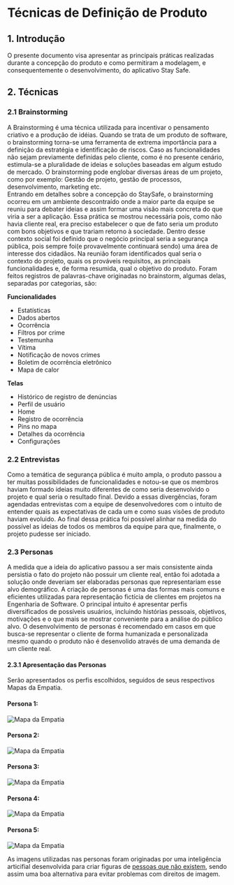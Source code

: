 # Técnicas de Definição de Produto

## 1. Introdução
O presente documento visa apresentar as principais práticas realizadas durante a concepção do produto e como permitiram a modelagem, e consequentemente o desenvolvimento, do aplicativo Stay Safe.    

## 2. Técnicas
### 2.1 Brainstorming
A Brainstorming é uma técnica utilizada para incentivar o pensamento criativo e a produção de idéias. Quando se trata de um produto de software, o brainstorming torna-se uma ferramenta de extrema importância para a definição da estratégia e identificação de riscos. Caso as funcionalidades não sejam previamente definidas pelo cliente, como é no presente cenário, estimula-se a pluralidade de ideias e soluções baseadas em algum estudo de mercado. O brainstorming pode englobar diversas áreas de um projeto, como por exemplo: Gestão de projeto, gestão de processos, desenvolvimento, marketing etc.   
Entrando em detalhes sobre a concepção do StaySafe, o brainstorming ocorreu em um ambiente descontraído onde a maior parte da equipe se reuniu para debater ideias e assim formar uma visão mais concreta do que viria a ser a aplicação. Essa prática se mostrou necessária pois, como não havia cliente real, era preciso estabelecer o que de fato seria um produto com bons objetivos e que trariam retorno à sociedade. Dentro desse contexto social foi definido que o negócio principal seria a segurança pública, pois sempre foi(e provavelmente continuará sendo) uma área de interesse dos cidadãos. Na reunião foram identificados qual seria o contexto do projeto, quais os prováveis requisitos, as principais funcionalidades e, de forma resumida, qual o objetivo do produto. Foram feitos registros de palavras-chave originadas no brainstorm, algumas delas, separadas por categorias, são:  

**Funcionalidades**   

* Estatísticas  
* Dados abertos  
* Ocorrência  
* Filtros por crime  
* Testemunha  
* Vítima  
* Notificação de novos crimes  
* Boletim de ocorrência eletrônico  
* Mapa de calor   

**Telas**

* Histórico de registro de denúncias  
* Perfil de usuário  
* Home  
* Registro de ocorrência  
* Pins no mapa  
* Detalhes da ocorrência  
* Configurações  

### 2.2 Entrevistas
Como a temática de segurança pública é muito ampla, o produto passou a ter muitas possibilidades de funcionalidades e notou-se que os membros haviam formado ideias muito diferentes de como seria desenvolvido o projeto e qual seria o resultado final. Devido a essas divergências, foram agendadas entrevistas com a equipe de desenvolvedores com o intuito de entender quais as expectativas de cada um e como suas visões de produto haviam evoluido. Ao final dessa prática foi possível alinhar na medida do possível as ideias de todos os membros da equipe para que, finalmente, o projeto pudesse ser iniciado.

### 2.3 Personas   
A medida que a ideia do aplicativo passou a ser mais consistente ainda persistia o fato do projeto não possuir um cliente real, então foi adotada a solução onde deveriam ser elaboradas personas que representariam esse alvo demográfico. A criação de personas é uma das formas mais comuns e eficientes utilizadas para representação fictícia de clientes em projetos na Engenharia de Software. O principal intuito é apresentar perfis diversificados de possíveis usuários, incluindo histórias pessoais, objetivos, motivações e o que mais se mostrar conveniente para a análise do público alvo. O desenvolvimento de personas é recomendado em casos em que busca-se representar o cliente de forma humanizada e personalizada mesmo quando o produto não é desenvolido através de uma demanda de um cliente real.  

#### 2.3.1 Apresentação das Personas
Serão apresentados os perfis escolhidos, seguidos de seus respectivos Mapas da Empatia.

#### Persona 1:   

![Mapa da Empatia](../images/personas/uber.jpg)

#### Persona 2:       

![Mapa da Empatia](../images/personas/universitaria.jpg)

#### Persona 3:   

![Mapa da Empatia](../images/personas/entregador_correspondencia.jpg)

#### Persona 4:    

![Mapa da Empatia](../images/personas/autonoma.jpg)

#### Persona 5:   

![Mapa da Empatia](../images/personas/entregador_app.jpg)

As imagens utilizadas nas personas foram originadas por uma inteligência articifial desenvolvida para criar figuras de [pessoas que não existem](https://thispersondoesnotexist.com/), sendo assim uma boa alternativa para evitar problemas com direitos de imagem.




